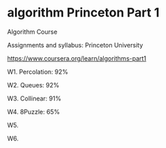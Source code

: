 # algorithm Princeton Part 1

Algorithm Course 

Assignments and syllabus: Princeton University

https://www.coursera.org/learn/algorithms-part1

W1. Percolation: 92%

W2. Queues:      92%

W3. Collinear:   91%

W4. 8Puzzle:     65%

W5.

W6.
